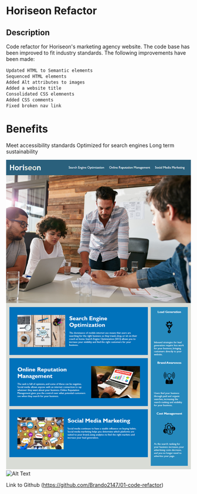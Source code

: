 # Horiseon Refactor

 
## Description 

Code refactor for Horiseon's marketing agency website. The code base has been improved to fit industry standards.
The following improvements have been made:

```
Updated HTML to Semantic elements
Sequenced HTML elements
Added Alt attributes to images
Added a website title
Consolidated CSS elemnents 
Added CSS comments 
Fixed broken nav link
```

# Benefits 

Meet accessibility standards
Optimized for search engines
Long term sustainability



![](/assets/images/ReadMeImg.png)
![Alt Text](https://github.com/Brando2147/01-code-refactor/tree/main/assets/images/ReadMeImg.png)

Link to Github (https://github.com/Brando2147/01-code-refactor) 









